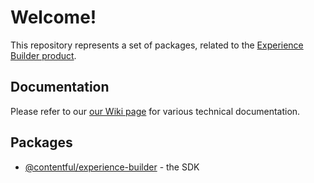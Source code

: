 # Welcome!

This repository represents a set of packages, related to the [Experience Builder product](https://www.contentful.com/help/experience-builder-best-practices/).

## Documentation

Please refer to our [our Wiki page](https://github.com/contentful/experience-builder/wiki) for various technical documentation.

## Packages

* [@contentful/experience-builder](https://github.com/contentful/experience-builder/tree/main/packages/experience-builder-sdk) - the SDK
